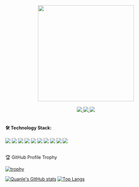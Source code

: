 <div id="header" align="center">
  <img src="https://media.giphy.com/media/L1R1tvI9svkIWwpVYr/giphy.gif" width="300"/>
</div>
<br/>

<div id="badges" align="center">
  <a href="https://www.linkedin.com/in/lehongquanvn/">
    <img src="https://img.shields.io/badge/LinkedIn-blue?style=flat&logo=linkedin&logoColor=white"/>
  </a>
  <a href="https://quanleio.hashnode.dev/">
    <img src="https://img.shields.io/badge/CodeSandbox-black?style=flat&logo=codesandbox"/>
  </a>
  <a href="https://quanleio.hashnode.dev/">
    <img src="https://img.shields.io/badge/Hashnode-white?style=flat&logo=hashnode&logoColor=FFFFFF&labelColor=2962FF&color=2962FF"/>
  </a>
</div>

<br/>

#### :hammer_and_wrench: Technology Stack:
<div id="badges">
  <img src="https://img.shields.io/badge/JavaScript-blue?style=flat&logo=javascript&logoColor=white&labelColor=F7DF1E&color=F7DF1E"/>
  <img src="https://img.shields.io/badge/WebGL-blue?style=flat&logo=webgl&logoColor=white&labelColor=990000&color=990000"/>
  <img src="https://img.shields.io/badge/Three.js-blue?style=flat&logo=threedotjs&logoColor=white&labelColor=000000&color=000000"/>
  <img src="https://img.shields.io/badge/R3F-white?style=flat&logo=react&logoColor=white&labelColor=61DAFB&color=61DAFB"/>
  <img src="https://img.shields.io/badge/Unity-white?style=flat&logo=unity&logoColor=black&labelColor=FFFFFF&color=FFFFFF"/>
  <img src="https://img.shields.io/badge/HTML5-blue?style=flat&logo=html5&logoColor=white&labelColor=E34F26&color=E34F26"/>
  <img src="https://img.shields.io/badge/CSS3-white?style=flat&logo=css3&logoColor=white&labelColor=1572B6&color=1572B6"/>
  <img src="https://img.shields.io/badge/Bulma-white?style=flat&logo=bulma&logoColor=white&labelColor=00D1B2&color=00D1B2"/>
  <img src="https://img.shields.io/badge/Node.js-white?style=flat&logo=nodedotjs&logoColor=white&labelColor=339933&color=339933"/>
  <img src="https://img.shields.io/badge/Git-white?style=flat&logo=git&logoColor=white&labelColor=F05032&color=F05032"/>
</div>

<br/>

🏆 GitHub Profile Trophy

[![trophy](https://github-profile-trophy.vercel.app/?username=lehquan&title=Repositories,Commits&row=2column=2&theme=onedark&no-bg=true&no-frame=true)](https://github.com/lehquan/github-profile-trophy)
<br/>

<!--
[![GitHub Streak](http://github-readme-streak-stats.herokuapp.com?user=lehquan&theme=radical)](https://git.io/streak-stats)
-->

[![Quanle's GitHub stats](https://github-readme-stats.vercel.app/api?username=lehquan&hide=prs&show_icons=true&theme=radical)](https://github.com/lehquan/github-readme-stats)
[![Top Langs](https://github-readme-stats.vercel.app/api/top-langs/?username=lehquan&layout=compact&theme=radical)](https://github.com/lehquan/github-readme-stats)

<!--
**lehquan/lehquan** is a ✨ _special_ ✨ repository because its `README.md` (this file) appears on your GitHub profile.

Here are some ideas to get you started:

- 🔭 I’m currently working on ...
- 🌱 I’m currently learning ...
- 👯 I’m looking to collaborate on ...
- 🤔 I’m looking for help with ...
- 💬 Ask me about ...
- 📫 How to reach me: ...
- 😄 Pronouns: ...
- ⚡ Fun fact: ...
-->
